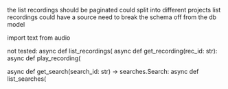 

the list recordings should be paginated
could split into different projects
list recordings could have a source
need to break the schema off from the db model


import text from audio





not tested:
async def list_recordings(
async def get_recording(rec_id: str):
async def play_recording(

async def get_search(search_id: str) -> searches.Search:
async def list_searches(
